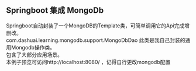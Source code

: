 ## Springboot 集成 MongoDb
Springboot自动封装了一个MongoDB的Template类，可简单调用它的Api完成增删改。  
com.dashuai.learning.mongodb.support.MongoDbDao 此类是我自己封装的通用Mongodb操作类。  
包含了大部分应用场景。  
本例子预览可访问http://localhost:8080/ ，记得自行更改mongodb配置